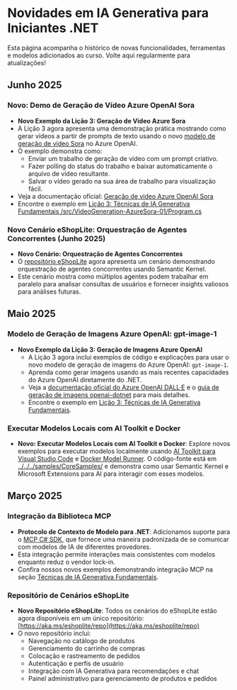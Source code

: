 # Novidades em IA Generativa para Iniciantes .NET

Esta página acompanha o histórico de novas funcionalidades, ferramentas e modelos adicionados ao curso. Volte aqui regularmente para atualizações!

## Junho 2025

### Novo: Demo de Geração de Vídeo Azure OpenAI Sora

- **Novo Exemplo da Lição 3: Geração de Vídeo Azure Sora**
- A Lição 3 agora apresenta uma demonstração prática mostrando como gerar vídeos a partir de prompts de texto usando o novo [modelo de geração de vídeo Sora](https://learn.microsoft.com/azure/ai-services/openai/concepts/video-generation) no Azure OpenAI.
- O exemplo demonstra como:
  - Enviar um trabalho de geração de vídeo com um prompt criativo.
  - Fazer polling do status do trabalho e baixar automaticamente o arquivo de vídeo resultante.
  - Salvar o vídeo gerado na sua área de trabalho para visualização fácil.
- Veja a documentação oficial: [Geração de vídeo Azure OpenAI Sora](https://learn.microsoft.com/azure/ai-services/openai/concepts/video-generation)
- Encontre o exemplo em [Lição 3: Técnicas de IA Generativa Fundamentais /src/VideoGeneration-AzureSora-01/Program.cs](../../../samples/CoreSamples/VideoGeneration-AzureSora-01/Program.cs)

### Novo Cenário eShopLite: Orquestração de Agentes Concorrentes (Junho 2025)

- **Novo Cenário: Orquestração de Agentes Concorrentes**
- O [repositório eShopLite](https://github.com/Azure-Samples/eShopLite/tree/main/scenarios/07-AgentsConcurrent) agora apresenta um cenário demonstrando orquestração de agentes concorrentes usando Semantic Kernel.
- Este cenário mostra como múltiplos agentes podem trabalhar em paralelo para analisar consultas de usuários e fornecer insights valiosos para análises futuras.

## Maio 2025

### Modelo de Geração de Imagens Azure OpenAI: gpt-image-1

- **Novo Exemplo da Lição 3: Geração de Imagens Azure OpenAI**
  - A Lição 3 agora inclui exemplos de código e explicações para usar o novo modelo de geração de imagens do Azure OpenAI: `gpt-image-1`.
  - Aprenda como gerar imagens usando as mais recentes capacidades do Azure OpenAI diretamente do .NET.
  - Veja a [documentação oficial do Azure OpenAI DALL·E](https://learn.microsoft.com/azure/ai-services/openai/how-to/dall-e?tabs=gpt-image-1) e o [guia de geração de imagens openai-dotnet](https://github.com/openai/openai-dotnet?tab=readme-ov-file#how-to-generate-images) para mais detalhes.
  - Encontre o exemplo em [Lição 3: Técnicas de IA Generativa Fundamentais](../../../03-CoreGenerativeAITechniques/).

### Executar Modelos Locais com AI Toolkit e Docker

- **Novo: Executar Modelos Locais com AI Toolkit e Docker**: Explore novos exemplos para executar modelos localmente usando [AI Toolkit para Visual Studio Code](https://code.visualstudio.com/docs/intelligentapps/overview) e [Docker Model Runner](https://docs.docker.com/model-runner/). O código-fonte está em [../../../samples/CoreSamples/](../../../samples/CoreSamples/) e demonstra como usar Semantic Kernel e Microsoft Extensions para AI para interagir com esses modelos.

## Março 2025

### Integração da Biblioteca MCP

- **Protocolo de Contexto de Modelo para .NET**: Adicionamos suporte para o [MCP C# SDK](https://github.com/modelcontextprotocol/csharp-sdk), que fornece uma maneira padronizada de se comunicar com modelos de IA de diferentes provedores.
- Esta integração permite interações mais consistentes com modelos enquanto reduz o vendor lock-in.
- Confira nossos novos exemplos demonstrando integração MCP na seção [Técnicas de IA Generativa Fundamentais](../../../03-CoreGenerativeAITechniques/).

### Repositório de Cenários eShopLite

- **Novo Repositório eShopLite**: Todos os cenários do eShopLite estão agora disponíveis em um único repositório: [https://aka.ms/eshoplite/repo](https://aka.ms/eshoplite/repo)
- O novo repositório inclui:
  - Navegação no catálogo de produtos
  - Gerenciamento do carrinho de compras
  - Colocação e rastreamento de pedidos
  - Autenticação e perfis de usuário
  - Integração com IA Generativa para recomendações e chat
  - Painel administrativo para gerenciamento de produtos e pedidos
